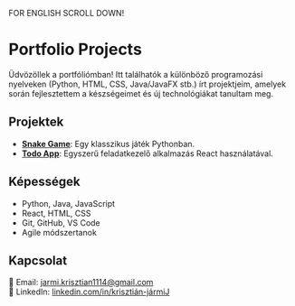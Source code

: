 FOR ENGLISH SCROLL DOWN!
# Portfolio Projects

Üdvözöllek a portfóliómban!
Itt találhatók a különböző programozási nyelveken (Python, HTML, CSS, Java/JavaFX stb.) írt projektjeim, amelyek során fejlesztettem a készségeimet és új technológiákat tanultam meg.

## Projektek

- **[Snake Game](https://github.com/krisztianJ/portfolio_projects/main/Snake)**: Egy klasszikus játék Pythonban.
- **[Todo App](https://github.com/krisztianJ/portfolio_projects/todo-app)**: Egyszerű feladatkezelő alkalmazás React használatával.


## Képességek

- Python, Java, JavaScript
- React, HTML, CSS
- Git, GitHub, VS Code
- Agile módszertanok

## Kapcsolat

📧 Email: [jarmi.krisztian1114@gmail.com](mailto:jarmi.krisztian1114@gmail.com)  
🔗 LinkedIn: [linkedin.com/in/krisztián-jármiJ](https://linkedin.com/in/krisztián-jármi)
